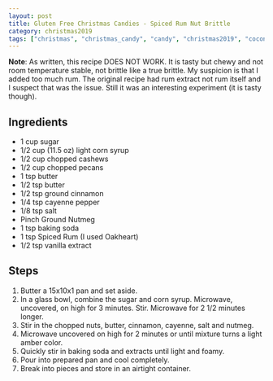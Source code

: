 ```yaml
---
layout: post
title: Gluten Free Christmas Candies - Spiced Rum Nut Brittle
category: christmas2019
tags: ["christmas", "christmas_candy", "candy", "christmas2019", "coconut"]
---
```


**Note**: As written, this recipe DOES NOT WORK.  It is tasty but chewy and not room temperature stable, not brittle like a true brittle.  My suspicion is that I added too much rum.  The original recipe had rum extract not rum itself and I suspect that was the issue.  Still it was an interesting experiment (it is tasty though).

## Ingredients

* 1 cup sugar
* 1/2 cup (11.5 oz) light corn syrup
* 1/2 cup chopped cashews
* 1/2 cup chopped pecans
* 1 tsp butter
* 1/2 tsp butter
* 1/2 tsp ground cinnamon
* 1/4 tsp cayenne pepper
* 1/8 tsp salt
* Pinch Ground Nutmeg
* 1 tsp baking soda
* 1 tsp Spiced Rum (I used Oakheart)
* 1/2 tsp vanilla extract

## Steps

1. Butter a 15x10x1 pan and set aside.
2. In a glass bowl, combine the sugar and corn syrup.  Microwave, uncovered, on high for 3 minutes.  Stir.  Microwave for 2 1/2 minutes longer.
3. Stir in the chopped nuts, butter, cinnamon, cayenne, salt and nutmeg.
4. Microwave uncovered on high for 2 minutes or until mixture turns a light amber color.
5. Quickly stir in baking soda and extracts until light and foamy.
6. Pour into prepared pan and cool completely.  
7. Break into pieces and store in an airtight container.
